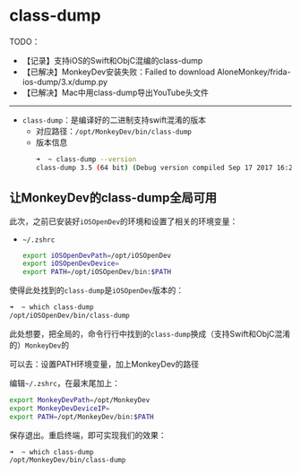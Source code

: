 # class-dump

TODO：

* 【记录】支持iOS的Swift和ObjC混编的class-dump
* 【已解决】MonkeyDev安装失败：Failed to download AloneMonkey/frida-ios-dump/3.x/dump.py
* 【已解决】Mac中用class-dump导出YouTube头文件

---

* `class-dump`：是编译好的二进制支持swift混淆的版本
  * 对应路径：`/opt/MonkeyDev/bin/class-dump`
  * 版本信息
    ```bash
    ➜  ~ class-dump --version
    class-dump 3.5 (64 bit) (Debug version compiled Sep 17 2017 16:24:48) compiled Sep 17 2017 16:24:48
    ```

## 让MonkeyDev的class-dump全局可用

此次，之前已安装好`iOSOpenDev`的环境和设置了相关的环境变量：

* `~/.zshrc`
  ```bash
  export iOSOpenDevPath=/opt/iOSOpenDev
  export iOSOpenDevDevice=
  export PATH=/opt/iOSOpenDev/bin:$PATH
  ```

使得此处找到的`class-dump`是`iOSOpenDev`版本的：

```bash
➜  ~ which class-dump
/opt/iOSOpenDev/bin/class-dump
```

此处想要，把全局的，命令行行中找到的`class-dump`换成（支持Swift和ObjC混淆的）`MonkeyDev`的

可以去：设置PATH环境变量，加上MonkeyDev的路径

编辑`~/.zshrc`，在最末尾加上：

```bash
export MonkeyDevPath=/opt/MonkeyDev
export MonkeyDevDeviceIP=
export PATH=/opt/MonkeyDev/bin:$PATH
```

保存退出。重启终端，即可实现我们的效果：

```bash
➜  ~ which class-dump
/opt/MonkeyDev/bin/class-dump
```
